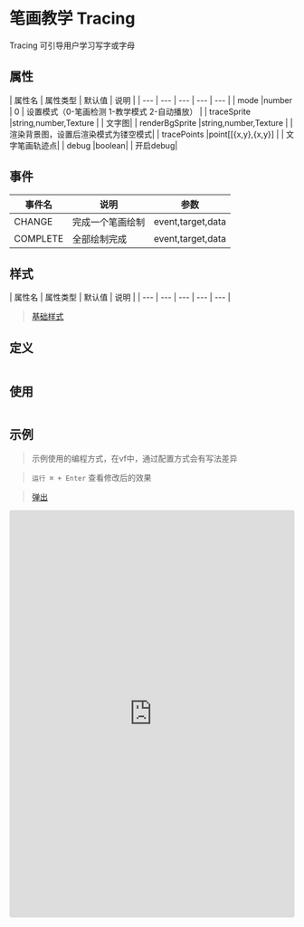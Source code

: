 # 笔画教学 Tracing


Tracing 可引导用户学习写字或字母

## 属性

| 属性名 | 属性类型 | 默认值 | 说明 |
| --- | --- | --- | --- | --- |
| mode |number | 0 | 设置模式（0-笔画检测  1-教学模式  2-自动播放） |
| traceSprite |string,number,Texture |  | 文字图|
| renderBgSprite |string,number,Texture |  | 渲染背景图，设置后渲染模式为镂空模式|
| tracePoints |point[[{x,y},{x,y}] |  | 文字笔画轨迹点|
| debug |boolean|  | 开启debug|
## 事件

| 事件名  | 说明 | 参数 |
| --- | --- | --- |
| CHANGE | 完成一个笔画绘制 | event,target,data |
| COMPLETE | 全部绘制完成 | event,target,data |

## 样式

| 属性名 | 属性类型 | 默认值 | 说明 |
| --- | --- | --- | --- | --- |



> [基础样式](/handbook/style.html#样式)

## 定义
``` typescript

```

## 使用
``` typescript

```

## 示例

> 示例使用的编程方式，在vf中，通过配置方式会有写法差异

> `运行 ⌘ + Enter` 查看修改后的效果

> [弹出](https://vipkid-edu.github.io/vf-gui/play/#example/TestTracing)

<iframe
     src="https://codesandbox.io/embed/tracingexample-8m5ry?fontsize=14&hidenavigation=1&module=%2Fsrc%2Fcomponents.ts&theme=dark"
     style="width:100%; height:720px; border:0; border-radius: 4px; overflow:hidden;"
     title="tracingExample"
     allow="accelerometer; ambient-light-sensor; camera; encrypted-media; geolocation; gyroscope; hid; microphone; midi; payment; usb; vr; xr-spatial-tracking"
     sandbox="allow-autoplay allow-forms allow-modals allow-popups allow-presentation allow-same-origin allow-scripts"
   ></iframe>